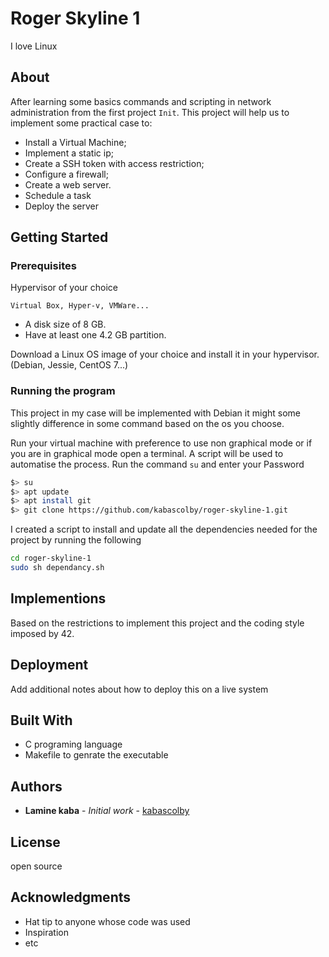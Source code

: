 # Roger Skyline 1

I love Linux

## About

After learning some basics commands and scripting in network administration
from the first project `Init`.
This project will help us to implement some practical case to:

- Install a Virtual Machine;
- Implement a static ip;
- Create a SSH token with access restriction;
- Configure a firewall;
- Create a web server.
- Schedule a task
- Deploy the server

## Getting Started

### Prerequisites

Hypervisor of your choice

```text
Virtual Box, Hyper-v, VMWare...
```

- A disk size of 8 GB.
- Have at least one 4.2 GB partition.

Download a Linux OS image of your choice and install it in your hypervisor.
(Debian, Jessie, CentOS 7...)

### Running the program

This project in my case will be implemented with Debian it might some
slightly difference in some command based on the os you choose.

Run your virtual machine with preference to use non graphical mode or
if you are in graphical mode open a terminal. A script will be used to
automatise the process.
Run the command `su` and enter your Password

```bash
$> su
$> apt update
$> apt install git
$> git clone https://github.com/kabascolby/roger-skyline-1.git
```

I created a script to install and update all the dependencies needed for
the project by running the following

```bash
cd roger-skyline-1
sudo sh dependancy.sh
```

## Implementions

Based on the restrictions to implement this project
and the coding style imposed by 42.

## Deployment

Add additional notes about how to deploy this on a live system

## Built With

- C programing language
- Makefile to genrate the executable

## Authors

- **Lamine kaba** - _Initial work_ - [kabascolby](https://github.com/kabascolby)

## License

open source

## Acknowledgments

- Hat tip to anyone whose code was used
- Inspiration
- etc
